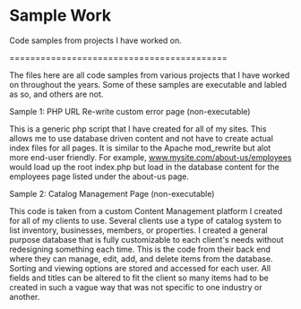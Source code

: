 Sample Work
==========================================


Code samples from projects I have worked on.

==========================================

The files here are all code samples from various projects that I have worked on throughout the years.  Some of these samples are executable and labled as so, and others are not.
 
 
Sample 1: PHP URL Re-write custom error page (non-executable)

  This is a generic php script that I have created for all of my sites.  This allows me to use database driven content and not have to create actual index files for all pages.  It is similar to the Apache mod_rewrite but alot more end-user friendly.  For example, www.mysite.com/about-us/employees would load up the root index.php but load in the database content for the employees page listed under the about-us page.
  
Sample 2:  Catalog Management Page (non-executable)

   This code is taken from a custom Content Management platform I created for all of my clients to use.  Several clients use a type of catalog system to list inventory, businesses, members, or properties.  I created a general purpose database that is fully customizable to each client's needs without redesigning something each time.  This is the code from their back end where they can manage, edit, add, and delete items from the database.  Sorting and viewing options are stored and accessed for each user.  All fields and titles can be altered to fit the client so many items had to be created in such a vague way that was not specific to one industry or another.
